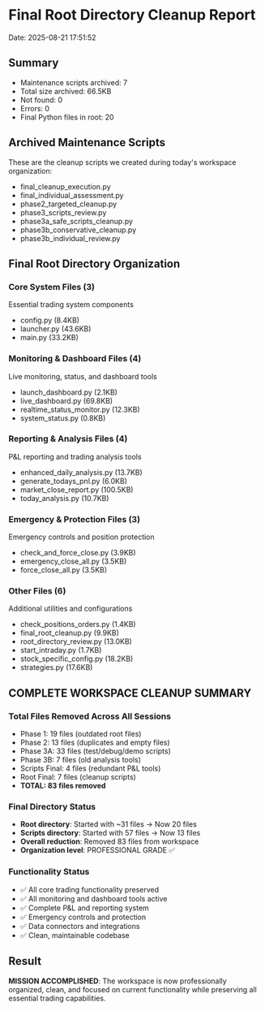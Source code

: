 # Final Root Directory Cleanup Report
Date: 2025-08-21 17:51:52

## Summary
- Maintenance scripts archived: 7
- Total size archived: 66.5KB
- Not found: 0
- Errors: 0
- Final Python files in root: 20

## Archived Maintenance Scripts
These are the cleanup scripts we created during today's workspace organization:
- final_cleanup_execution.py
- final_individual_assessment.py
- phase2_targeted_cleanup.py
- phase3_scripts_review.py
- phase3a_safe_scripts_cleanup.py
- phase3b_conservative_cleanup.py
- phase3b_individual_review.py

## Final Root Directory Organization

### Core System Files (3)
Essential trading system components
- config.py (8.4KB)
- launcher.py (43.6KB)
- main.py (33.2KB)

### Monitoring & Dashboard Files (4)
Live monitoring, status, and dashboard tools
- launch_dashboard.py (2.1KB)
- live_dashboard.py (69.8KB)
- realtime_status_monitor.py (12.3KB)
- system_status.py (0.8KB)

### Reporting & Analysis Files (4)
P&L reporting and trading analysis tools
- enhanced_daily_analysis.py (13.7KB)
- generate_todays_pnl.py (6.0KB)
- market_close_report.py (100.5KB)
- today_analysis.py (10.7KB)

### Emergency & Protection Files (3)
Emergency controls and position protection
- check_and_force_close.py (3.9KB)
- emergency_close_all.py (3.5KB)
- force_close_all.py (3.5KB)

### Other Files (6)
Additional utilities and configurations
- check_positions_orders.py (1.4KB)
- final_root_cleanup.py (9.9KB)
- root_directory_review.py (13.0KB)
- start_intraday.py (1.7KB)
- stock_specific_config.py (18.2KB)
- strategies.py (17.6KB)

## COMPLETE WORKSPACE CLEANUP SUMMARY

### Total Files Removed Across All Sessions
- Phase 1: 19 files (outdated root files)
- Phase 2: 13 files (duplicates and empty files)
- Phase 3A: 33 files (test/debug/demo scripts)
- Phase 3B: 7 files (old analysis tools)
- Scripts Final: 4 files (redundant P&L tools)
- Root Final: 7 files (cleanup scripts)
- **TOTAL: 83 files removed**

### Final Directory Status
- **Root directory**: Started with ~31 files → Now 20 files
- **Scripts directory**: Started with 57 files → Now 13 files  
- **Overall reduction**: Removed 83 files from workspace
- **Organization level**: PROFESSIONAL GRADE ✅

### Functionality Status
- ✅ All core trading functionality preserved
- ✅ All monitoring and dashboard tools active
- ✅ Complete P&L and reporting system
- ✅ Emergency controls and protection
- ✅ Data connectors and integrations
- ✅ Clean, maintainable codebase

## Result
**MISSION ACCOMPLISHED**: The workspace is now professionally organized, clean, and focused on current functionality while preserving all essential trading capabilities.
